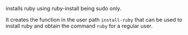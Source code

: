 installs ruby using ruby-install being sudo only.

It creates the function in the user path `install-ruby` that can be used to install ruby and obtain the command `ruby` 
for a regular user.  

